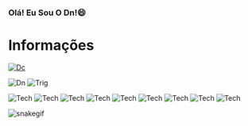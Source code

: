### Olá! Eu Sou O Dn!😄
# Informações 

[![Dc](https://img.shields.io/badge/Discord-7289DA?style=for-the-badge&logo=discord&logoColor=white)](https://discord.gg/8hyM5Nc8Jq)

![Dn](https://github-readme-stats.vercel.app/api?username=Dn099z1&show_icons=true&theme=dark) ![Trig](https://github-readme-stats.vercel.app/api?username=BeDebona&show_icons=true&theme=dark)

![Tech](https://img.shields.io/badge/Node.js-43853D?style=for-the-badge&logo=node.js&logoColor=white) ![Tech](https://img.shields.io/badge/Supabase-181818?style=for-the-badge&logo=supabase&logoColor=white)  ![Tech](https://img.shields.io/badge/MySQL-005C84?style=for-the-badge&logo=mysql&logoColor=white)  ![Tech](https://img.shields.io/badge/TypeScript-007ACC?style=for-the-badge&logo=typescript&logoColor=white)  ![Tech](https://img.shields.io/badge/Lua-2C2D72?style=for-the-badge&logo=lua&logoColor=white) ![Tech](https://img.shields.io/badge/HTML5-E34F26.svg?style=for-the-badge&logo=HTML5&logoColor=white) ![Tech](https://img.shields.io/badge/React-20232A?style=for-the-badge&logo=react&logoColor=61DAFB) ![Tech](https://img.shields.io/badge/CSS3-1572B6.svg?style=for-the-badge&logo=CSS3&logoColor=white) ![Tech](https://img.shields.io/badge/JavaScript-F7DF1E.svg?style=for-the-badge&logo=JavaScript&logoColor=black)



![snakegif](https://codeteamdn.000webhostapp.com/grid-snake.svg)


